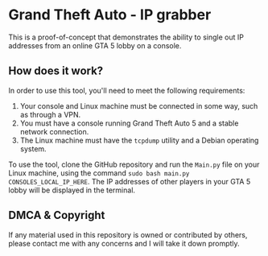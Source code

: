 # Grand Theft Auto - IP grabber
This is a proof-of-concept that demonstrates the ability to single out IP addresses from an online GTA 5 lobby on a console.

## How does it work?
In order to use this tool, you'll need to meet the following requirements:

1.  Your console and Linux machine must be connected in some way, such as through a VPN.
2.  You must have a console running Grand Theft Auto 5 and a stable network connection.
3.  The Linux machine must have the `tcpdump` utility and a Debian operating system.

To use the tool, clone the GitHub repository and run the `Main.py` file on your Linux machine, using the command `sudo bash main.py CONSOLES_LOCAL_IP_HERE`. The IP addresses of other players in your GTA 5 lobby will be displayed in the terminal.

## DMCA & Copyright
If any material used in this repository is owned or contributed by others, please contact me with any concerns and I will take it down promptly.
